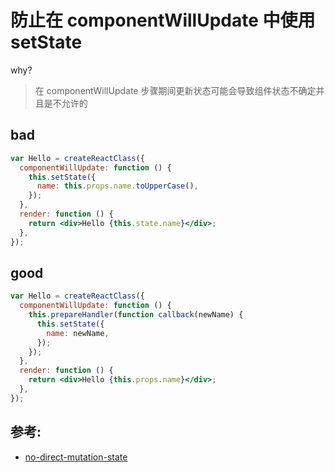# 防止在 componentWillUpdate 中使用 setState

why?

> 在 componentWillUpdate 步骤期间更新状态可能会导致组件状态不确定并且是不允许的

## bad

```jsx
var Hello = createReactClass({
  componentWillUpdate: function () {
    this.setState({
      name: this.props.name.toUpperCase(),
    });
  },
  render: function () {
    return <div>Hello {this.state.name}</div>;
  },
});
```

## good

```jsx
var Hello = createReactClass({
  componentWillUpdate: function () {
    this.prepareHandler(function callback(newName) {
      this.setState({
        name: newName,
      });
    });
  },
  render: function () {
    return <div>Hello {this.props.name}</div>;
  },
});
```

## 参考:

- [no-direct-mutation-state](https://github.com/jsx-eslint/eslint-plugin-react/blob/c42b624d0fb9ad647583a775ab9751091eec066f/docs/rules/no-direct-mutation-state)
